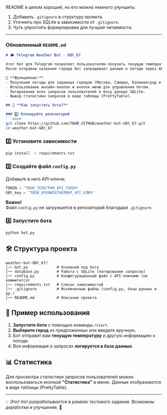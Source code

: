 README в целом хороший, но его можно немного улучшить:  

1. Добавить `.gitignore` в структуру проекта.  
2. Уточнить про SQLite в зависимости от `.gitignore`.  
3. Чуть упростить формулировки для лучшей читаемости.  

---

### **Обновленный `README.md`**  

```md
# 🌦️ Telegram Weather Bot - GBt_67

Этот бот для Telegram позволяет пользователям получать текущую температуру в выбранных городах России.  
После отправки названия города бот запрашивает данные о погоде через API OpenWeatherMap и отправляет ответ пользователю.  

📌 **Функционал:**  
- Получение погоды для заданных городов (Москва, Самара, Калининград и др.).  
- Использование инлайн-кнопок и кнопок меню для управления ботом.  
- Логирование всех запросов пользователей в базу данных SQLite.  
- Вывод статистики запросов в виде таблицы (PrettyTable).  

## 🚀 **Как запустить бота?**  

### 1️⃣ Клонируйте репозиторий  
```bash
git clone https://github.com/ТВОЙ_GITHUB/weather-bot-GBt_67.git
cd weather-bot-GBt_67
```

### 2️⃣ Установите зависимости  
```bash
pip install -r requirements.txt
```

### 3️⃣ Создайте файл `config.py`  
Добавьте в него API-ключи:  
```python
TOKEN = "ТВОЙ_ТЕЛЕГРАМ_API_ТОКЕН"
GBt_key = "ТВОЙ_OPENWEATHERMAP_API_КЛЮЧ"
```

**Важно!**  
Файл `config.py` не загружается в репозиторий благодаря `.gitignore`.  

### 4️⃣ Запустите бота  
```bash
python bot.py
```

## 🛠 **Структура проекта**  

```
weather-bot-GBt_67/
│── bot.py             # Основной код бота
│── database.py        # Работа с SQLite (логирование запросов)
│── config.py          # Конфигурационный файл с API-ключами (не коммитится)
│── requirements.txt   # Список зависимостей
│── .gitignore         # Исключенные файлы (config.py, базы данных и др.)
│── README.md          # Описание проекта
```

## 📝 **Пример использования**  

1. **Запустите бота** с помощью команды `/start`.  
2. **Выберите город** из предложенных или введите вручную.  
3. Бот отправит вам **текущую температуру** и другую информацию о погоде.  
4. Вся информация о запросах **логируется в базе данных**.  

## 📊 **Статистика**  

Для просмотра статистики запросов пользователей можно воспользоваться кнопкой **"Статистика"** в меню. Данные отображаются в виде таблицы (PrettyTable).  

---

💡 *Этот бот разрабатывается в рамках тестового задания. Возможны доработки и улучшения.* 🚀  
```